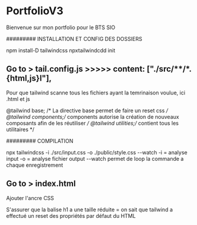 # PortfolioV3

Bienvenue sur mon portfolio pour le BTS SIO

######### INSTALLATION ET CONFIG DES DOSSIERS

npm install-D tailwindcss
npxtailwindcdd init

## Go to > tail.config.js >>>>> content: ["./src/**/*.{html,js}l"],
Pour que tailwind scanne tous les fichiers ayant la temrinaison voulue, ici .html et js

@tailwind base; /* La directive base permet de faire un reset css */
@tailwind components;/* components autorise la création de nouveaux composants afin de les réutiliser */
@tailwind utilities;/* contient tous les utilitaires */


######### COMPILATION

npx tailwindcss -i ./src/input.css -o ./public/style.css --watch
-i = analyse input -o = analyse fichier output --watch permet de loop la commande a chaque enregistrement

## Go to > index.html
Ajouter l'ancre CSS
<link rel="stylesheet" href="style.css">


S'assurer que la balise h1 a une taille réduite = on sait que tailwind a effectué un reset des propriétés par défaut du HTML
